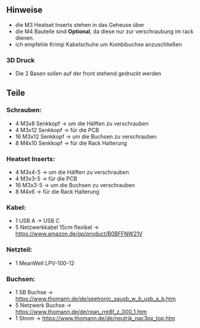 
## Hinweise
- die M3 Heatset Inserts stehen in das Geheuse über
- die M4 Bauteile sind **Optional**, da diese nur zur verschraubung im rack dienen.
- ich empfehle Krimp Kabelschuhe um Kombibuchse anzuschließen
### 3D Druck
- Die 2 Basen sollen auf der front stehend gedruckt werden

## Teile
### Schrauben:
- 4 M3x8 Senkkopf -> um die Hälften zu verschrauben
- 4 M3x12 Senkkopf -> für die PCB
- 16 M3x12 Senkkopf -> um die Buchsen zu verschrauben
- 8 M4x10 Senkkopf -> für die Rack Halterung

### Heatset Inserts:
- 4 M3x4-5 -> um die Hälften zu verschrauben
- 4 M3x3-5 -> für die PCB
- 16 M3x3-5 -> um die Buchsen zu verschrauben
- 8 M4x6 -> für die Rack Halterung

### Kabel:
- 1 USB A -> USB C 
- 5 Netzwerkkabel 15cm flexibel -> https://www.amazon.de/gp/product/B0BFFNW21V

### Netzteil:
- 1 MeanWell LPV-100-12

### Buchsen:
- 1 SB Buchse -> https://www.thomann.de/de/seetronic_sausb_w_b_usb_a_b.htm
- 5 Netzwerk Buchse -> https://www.thomann.de/de/rean_rre8f_z_000_1.htm
- 1 Strom -> https://www.thomann.de/de/neutrik_nac3px_top.htm